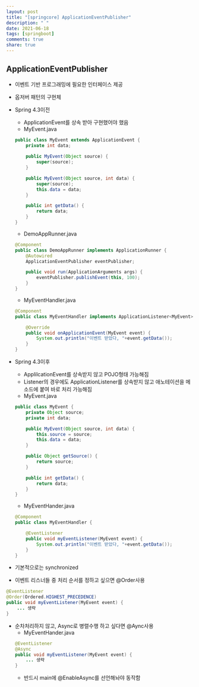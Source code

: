 ```yaml
---
layout: post
title: "[springcore] ApplicationEventPublisher"
description: " "
date: 2021-06-18
tags: [springboot]
comments: true
share: true
---
```


## ApplicationEventPublisher

- 이벤트 기반 프로그래밍에 필요한 인터페이스 제공
- 옵저버 패턴의 구현체

- Spring 4.3이전
    - ApplicationEvent를 상속 받아 구현했어야 했음
    - MyEvent.java
    ```java
    public class MyEvent extends ApplicationEvent {
        private int data;
        
        public MyEvent(Object source) {
            super(source);
        }

        public MyEvent(Object source, int data) {
            super(source);
            this.data = data;
        }

        public int getData() {
            return data;
        }
    }
    ```
    - DemoAppRunner.java
    ```java
    @Component
    public class DemoAppRunner implements ApplicationRunner {
        @Autowired
        ApplicationEventPublisher eventPublisher;

        public void run(ApplicationArguments args) {
            eventPublisher.publishEvent(this, 100);
        }   
    }
    ```
    - MyEventHandler.java
    ```java
    @Component
    public class MyEventHandler implements ApplicationListener<MyEvent> {

        @Override
        public void onApplicationEvent(MyEvent event) {
            System.out.println("이벤트 받았다, "+event.getData());
        }
    }
    ```
- Spring 4.3이후
    - ApplilcationEvent를 상속받지 않고 POJO형태 가능해짐
    - Listener의 경우에도 ApplicationListener를 상속받지 않고 애노테이션을 메소드에 붙여 바로 처리 가능해짐
    - MyEvent.java
    ```java
    public class MyEvent {
        private Object source;
        private int data;

        public MyEvent(Object source, int data) {
            this.source = source;
            this.data = data;
        }

        public Object getSource() {
            return source;
        }

        public int getData() {
            return data;
        }
    }
    ```
    - MyEventHander.java
    ```java
    @Component
    public class MyEventHandler {

        @EventListener
        public void myEventListener(MyEvent event) {
            System.out.println("이벤트 받았다, "+event.getData());
        }
    }
    ```

- 기본적으로는 synchronized
- 이벤트 리스너들 중 처리 순서를 정하고 싶으면 @Order사용
```java
@EventListener
@Order(Ordered.HIGHEST_PRECEDENCE)
public void myEventListener(MyEvent event) {
    ... 생략
}
```
- 순차처리하지 않고, Async로 병렬수행 하고 싶다면 @Aync사용
    - MyEventHander.java
    ```java
    @EventListener
    @Async
    public void myEventListener(MyEvent event) {
        ... 생략
    }
    ``` 
    - 반드시 main에 @EnableAsync를 선언해놔야 동작함

